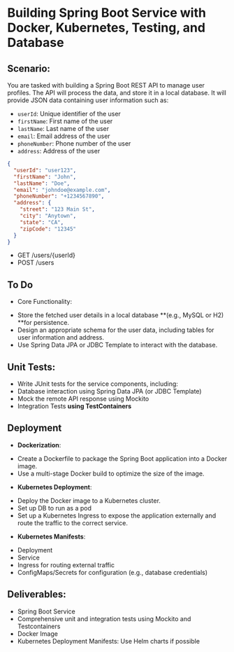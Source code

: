 # Building  Spring Boot Service with Docker, Kubernetes, Testing, and Database

## Scenario:
You are tasked with building a Spring Boot REST API to manage user profiles. The API will process the data, and store it in a local database. It will provide JSON data containing user information such as:

- `userId`: Unique identifier of the user
- `firstName`: First name of the user
- `lastName`: Last name of the user
- `email`: Email address of the user
- `phoneNumber`: Phone number of the user
- `address`: Address of the user

```json
{
  "userId": "user123",
  "firstName": "John",
  "lastName": "Doe",
  "email": "johndoe@example.com",
  "phoneNumber": "+1234567890",
  "address": {
    "street": "123 Main St",
    "city": "Anytown",
    "state": "CA",
    "zipCode": "12345"
  }
}
```

* GET /users/{userId}
* POST /users

## To Do

* Core Functionality:

- Store the fetched user details in a local database **(e.g., MySQL or H2) **for persistence. 
- Design an appropriate schema for the user data, including tables for user information and address.
- Use Spring Data JPA or JDBC Template to interact with the database.

## Unit Tests:

* Write JUnit tests for the service components, including:
* Database interaction using Spring Data JPA (or JDBC Template)
* Mock the remote API response using Mockito
* Integration Tests **using TestContainers**

## Deployment

* **Dockerization**:

- Create a Dockerfile to package the Spring Boot application into a Docker image.
- Use a multi-stage Docker build to optimize the size of the image.

* **Kubernetes Deployment**:

- Deploy the Docker image to a Kubernetes cluster.
- Set up DB to run as a pod
- Set up a Kubernetes Ingress to expose the application externally and route the traffic to the correct service.

* **Kubernetes Manifests**:
- Deployment
- Service
- Ingress for routing external traffic
- ConfigMaps/Secrets for configuration (e.g., database credentials)

## Deliverables:
* Spring Boot Service
* Comprehensive unit and integration tests using Mockito and Testcontainers
* Docker Image
* Kubernetes Deployment Manifests: Use Helm charts if possible

